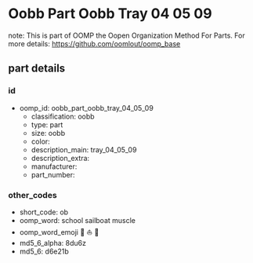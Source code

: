 # Oobb Part Oobb Tray 04 05 09  

note: This is part of OOMP the Oopen Organization Method For Parts. For more details: https://github.com/oomlout/oomp_base

##  part details





### id
* oomp_id: oobb_part_oobb_tray_04_05_09
  * classification: oobb
  * type: part
  * size: oobb
  * color: 
  * description_main: tray_04_05_09
  * description_extra: 
  * manufacturer: 
  * part_number: 

### other_codes
* short_code: ob
* oomp_word: school sailboat muscle
* oomp_word_emoji :school: :sailboat: :muscle:
* md5_6_alpha: 8du6z
* md5_6: d6e21b